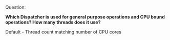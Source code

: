 Question:

**Which Dispatcher is used for general purpose operations and CPU bound operations? How many threads does it use?**

<div class="hint">
  Default - Thread count matching number of CPU cores
</div>
